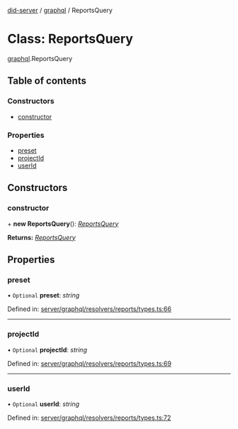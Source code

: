 [did-server](../README.md) / [graphql](../modules/graphql.md) / ReportsQuery

# Class: ReportsQuery

[graphql](../modules/graphql.md).ReportsQuery

## Table of contents

### Constructors

- [constructor](graphql.reportsquery.md#constructor)

### Properties

- [preset](graphql.reportsquery.md#preset)
- [projectId](graphql.reportsquery.md#projectid)
- [userId](graphql.reportsquery.md#userid)

## Constructors

### constructor

\+ **new ReportsQuery**(): [*ReportsQuery*](graphql.reportsquery.md)

**Returns:** [*ReportsQuery*](graphql.reportsquery.md)

## Properties

### preset

• `Optional` **preset**: *string*

Defined in: [server/graphql/resolvers/reports/types.ts:66](https://github.com/Puzzlepart/did/blob/45604452/server/graphql/resolvers/reports/types.ts#L66)

___

### projectId

• `Optional` **projectId**: *string*

Defined in: [server/graphql/resolvers/reports/types.ts:69](https://github.com/Puzzlepart/did/blob/45604452/server/graphql/resolvers/reports/types.ts#L69)

___

### userId

• `Optional` **userId**: *string*

Defined in: [server/graphql/resolvers/reports/types.ts:72](https://github.com/Puzzlepart/did/blob/45604452/server/graphql/resolvers/reports/types.ts#L72)
